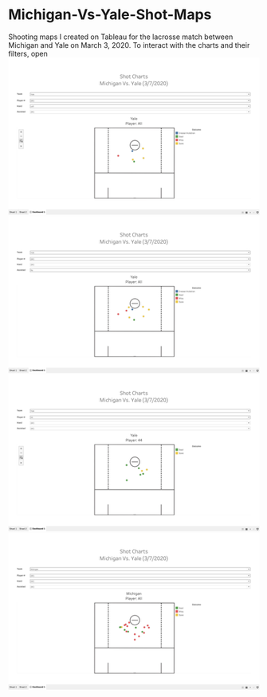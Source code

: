 # Michigan-Vs-Yale-Shot-Maps
Shooting maps I created on Tableau for the lacrosse match between Michigan and Yale on March 3, 2020.
To interact with the charts and their filters, open 
![Map 1](./ShotChartImages/Map1.png)
![Map 2](./ShotChartImages/Map2.png)
![Map 3](./ShotChartImages/Map3.png)
![Map 4](./ShotChartImages/Map4.png)
